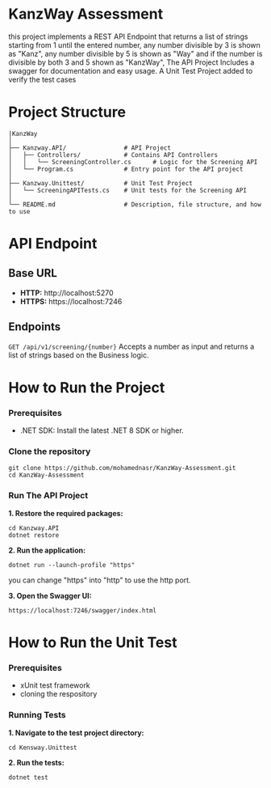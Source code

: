 # KanzWay Assessment
this project implements a REST API Endpoint that returns a list of strings starting from 1 until the entered number, any number divisible by 3 is shown as "Kanz", any number divisible by 5 is shown as "Way" and if the number is divisible by both 3 and 5 shown as "KanzWay", The API Project Includes a swagger for documentation and easy usage.
A Unit Test Project added to verify the test cases


# Project Structure

```
|KanzWay
│
├── Kanzway.API/                # API Project
│   ├── Controllers/            # Contains API Controllers
│   │   └── ScreeningController.cs      # Logic for the Screening API
│   └── Program.cs              # Entry point for the API project
│
├── Kanzway.Unittest/           # Unit Test Project
│   └── ScreeningAPITests.cs    # Unit tests for the Screening API
│
└── README.md                   # Description, file structure, and how to use
```


# API Endpoint

## Base URL
- **HTTP:** http://localhost:5270
- **HTTPS:** https://localhost:7246

## Endpoints
```GET /api/v1/screening/{number}```
Accepts a number as input and returns a list of strings based on the Business logic.


# How to Run the Project

### Prerequisites
- .NET SDK: Install the latest .NET 8 SDK or higher.

### Clone the repository
``` terminal
git clone https://github.com/mohamednasr/KanzWay-Assessment.git
cd KanzWay-Assessment
```

### Run The API Project

**1. Restore the required packages:**
``` terminal
cd Kanzway.API
dotnet restore
```

**2. Run the application:**
``` terminal
dotnet run --launch-profile "https"
```
you can change "https" into "http" to use the http port.

**3. Open the Swagger UI:**
```terminal
https://localhost:7246/swagger/index.html
```

# How to Run the Unit Test
### Prerequisites
- xUnit test framework
- cloning the respository

### Running Tests
**1. Navigate to the test project directory:**
```terminal
cd Kensway.Unittest
```

**2. Run the tests:**
``` terminal
dotnet test
```
